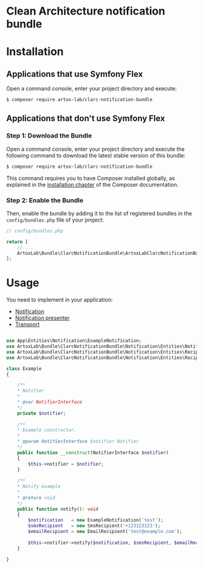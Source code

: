 # Clean Architecture notification bundle

# Installation

## Applications that use Symfony Flex

Open a command console, enter your project directory and execute:

```bash
$ composer require artox-lab/clarc-notification-bundle
```

## Applications that don't use Symfony Flex

### Step 1: Download the Bundle

Open a command console, enter your project directory and execute the following command to download the latest stable
version of this bundle:

```bash
$ composer require artox-lab/clarc-notification-bundle
```

This command requires you to have Composer installed globally, as explained in
the [installation chapter](https://getcomposer.org/doc/00-intro.md)
of the Composer documentation.

### Step 2: Enable the Bundle

Then, enable the bundle by adding it to the list of registered bundles in the `config/bundles.php` file of your project:

```php
// config/bundles.php

return [
    // ...
    ArtoxLab\Bundle\ClarcNotificationBundle\ArtoxLabClarcNotificationBundle::class => ['all' => true],
];
```

# Usage

You need to implement in your application:
* [Notification](example/Entities/Notification)
* [Notification presenter](example/Interfaces/Notification/Presenter)
* [Transport](example/Interfaces/Notification/Transport)

```php

use App\Entities\Notification\ExampleNotification;
use ArtoxLab\Bundle\ClarcNotificationBundle\Notification\Entities\Notifier\NotifierInterface;
use ArtoxLab\Bundle\ClarcNotificationBundle\Notification\Entities\Recipient\EmailRecipient;
use ArtoxLab\Bundle\ClarcNotificationBundle\Notification\Entities\Recipient\SmsRecipient;

class Example
{

    /**
    * Notifier
    *
    * @var NotifierInterface
    */
    private $notifier;
    
    /**
    * Example constructor.
    * 
    * @param NotifierInterface $notifier Notifier
    */
    public function __construct(NotifierInterface $notifier) 
    {
        $this->notifier = $notifier;
    }
    
    /**
    * Notify example
    * 
    * @return void
    */
    public function notify(): void 
    {
        $notification   = new ExampleNotification('test');
        $smsRecipient   = new SmsRecipient('+123123123');
        $emailRecipient = new EmailRecipient('test@example.com');
        
        $this->notifier->notify($notification, $smsRecipient, $emailRecipient);
    }

}
```
